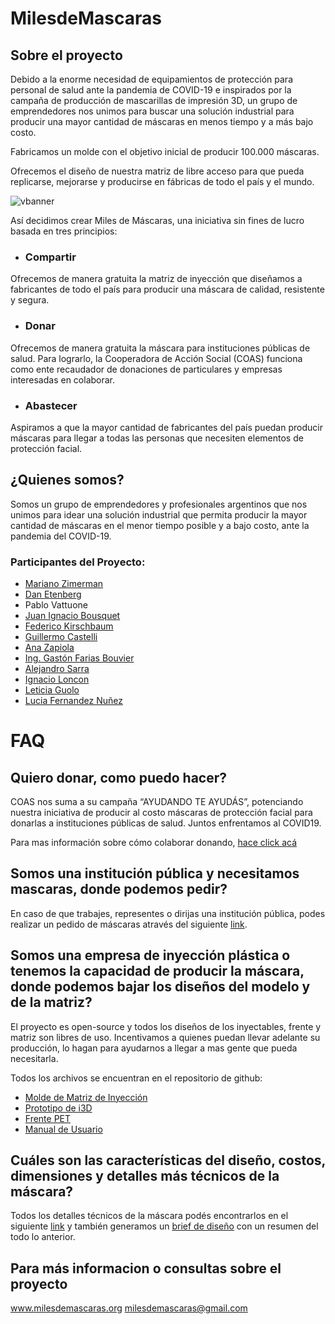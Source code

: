 # MilesdeMascaras

## Sobre el proyecto

Debido a la enorme necesidad de equipamientos de protección para personal de salud ante la pandemia de COVID-19 e inspirados por la campaña de producción de mascarillas de impresión 3D, un grupo de emprendedores nos unimos para buscar una solución industrial para producir una mayor cantidad de máscaras en menos tiempo y a más bajo costo.

Fabricamos un molde con el objetivo inicial de producir 100.000 máscaras.

Ofrecemos el diseño de nuestra matriz de libre acceso para que pueda replicarse, mejorarse y producirse en fábricas de todo el país y el mundo. 

![vbanner](https://github.com/TechCXOs-COVID19/TechCXOs-Covid-Mascaras-GitHub/blob/master/Renders/MDM_Use.jpg)

Así decidimos crear Miles de Máscaras, una iniciativa sin fines de lucro basada en tres principios:

- ### Compartir

Ofrecemos de manera gratuita la matriz de inyección que diseñamos a fabricantes de todo el país para producir una máscara de calidad, resistente y segura.

- ### Donar

Ofrecemos de manera gratuita la máscara para instituciones públicas de salud. Para lograrlo, la Cooperadora de Acción Social (COAS) funciona como ente recaudador de donaciones de particulares y empresas interesadas en colaborar.

- ### Abastecer

Aspiramos a que la mayor cantidad de fabricantes del país puedan producir máscaras para llegar a todas las personas que necesiten elementos de protección facial.
 
## ¿Quienes somos? 

Somos un grupo de emprendedores y profesionales argentinos que nos unimos para idear una solución industrial que permita producir la mayor cantidad de máscaras en el menor tiempo posible y a bajo costo, ante la pandemia del COVID-19. 

### Participantes del Proyecto:

* [Mariano Zimerman](https://www.linkedin.com/in/mariano-zimerman-4b807234/) 
* [Dan Etenberg](https://www.linkedin.com/in/dan-etenberg-1478604b/)
* Pablo Vattuone
* [Juan Ignacio Bousquet](https://www.linkedin.com/in/juanibousquet/)
* [Federico Kirschbaum](https://www.linkedin.com/in/fedek/)
* [Guillermo Castelli](https://www.linkedin.com/in/guillermo-castelli/)
* [Ana Zapiola](https://www.linkedin.com/in/ana-zapiola-02190328/)
* [Ing. Gastón Farias Bouvier](https://www.linkedin.com/in/gaston-farias-bouvier/)
* [Alejandro Sarra](https://www.linkedin.com/in/alesarra/)
* [Ignacio Loncon](https://www.linkedin.com/in/ignacio-loncon/)
* [Leticia Guolo](https://www.linkedin.com/in/leticiaguolo/)
* [Lucia Fernandez Nuñez](https://www.linkedin.com/in/lfernandeznunez/)

# FAQ 

## Quiero donar, como puedo hacer?

COAS nos suma a su campaña “AYUDANDO TE AYUDÁS”, potenciando nuestra iniciativa de producir al costo máscaras de protección facial para donarlas a instituciones públicas de salud. Juntos enfrentamos al COVID19.

Para mas información sobre cómo colaborar donando, [hace click acá](https://www.coas.org.ar/ayudando-mascaras/)

## Somos una institución pública y necesitamos mascaras, donde podemos pedir?

En caso de que trabajes, representes o dirijas una institución pública, podes realizar un pedido de máscaras através del siguiente [link](https://docs.google.com/forms/d/e/1FAIpQLScX9v5mfaQghi6SeaGs39jWlvuX-dl4iEash93srWeBC4zOsA/viewform).

## Somos una empresa de inyección plástica o tenemos la capacidad de producir la máscara, donde podemos bajar los diseños del modelo y de la matriz?

El proyecto es open-source y todos los diseños de los inyectables, frente y matriz son libres de uso.
Incentivamos a quienes puedan llevar adelante su producción, lo hagan para ayudarnos a llegar a mas gente que pueda necesitarla.

Todos los archivos se encuentran en el repositorio de github:

- [Molde de Matriz de Inyección](https://github.com/TechCXOs-COVID19/TechCXOs-Covid-Mascaras-GitHub/tree/master/Matriz%20Inyeccion)
- [Prototipo de i3D](https://github.com/TechCXOs-COVID19/TechCXOs-Covid-Mascaras-GitHub/tree/master/Prototipado%20i3D)
- [Frente PET](https://github.com/TechCXOs-COVID19/TechCXOs-Covid-Mascaras-GitHub/tree/master/Frente%20PET)
- [Manual de Usuario](https://github.com/TechCXOs-COVID19/TechCXOs-Covid-Mascaras-GitHub/tree/master/Manuales)

## Cuáles son las características del diseño, costos, dimensiones y detalles más técnicos de la máscara?

Todos los detalles técnicos de la máscara podés encontrarlos en el siguiente [link](https://www.milesdemascaras.org/mascara-de-proteccion-facial-detalles) y también generamos un [brief de diseño](https://github.com/TechCXOs-COVID19/TechCXOs-Covid-Mascaras-GitHub/blob/master/MilesDeMascaras%20-%20Brief%20Dise%C3%B1o.pdf) con un resumen del todo lo anterior.

## Para más informacion o consultas sobre el proyecto 

www.milesdemascaras.org
milesdemascaras@gmail.com

